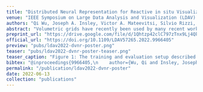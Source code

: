 ```yaml
---
title: "Distributed Neural Representation for Reactive in situ Visualization"
venue: "IEEE Symposium on Large Data Analysis and Visualization (LDAV) Poster"
authors: "Qi Wu, Joseph A. Insley, Victor A. Mateevitsi, Silvio Rizzi, and Kwan-Liu Ma"
abstract: "Volumetric grids have recently been used by many recent works for representing complex scenes implicitly. A volumetric neural representation can be several orders of magnitude smaller in size while still preserving most of high-frequency details. However, most volumes used in large-scale in situ visualization and analysis are partitioned and generated directly in parallel. Therefore, a compatible technique to create volumetric neural representations for these situations is much needed. In this project, we explore the possibility of constructing and optimizing such a representation for large-scale distributed volumes. We present our preliminary results in this poster. We also outline our plans to integrate our techniques with existing in situ visualization and analysis pipelines."
preprint_url: "https://drive.google.com/file/d/1Qhtzp42clC797zTnx9Lj4QkfYQJYX8kU/view?usp=share_link"
official_url: "https://doi.org/10.1109/LDAV57265.2022.9966405"
preview: "pubs/ldav2022-dvnr-poster.png"
teaser: "pubs/ldav2022-dvnr-poster-teaser.png"
teaser_caption: "Figure 1: The training and evaluation setup described in this poster. As a proof of concept, we use a regular volume that is pre-partitioned into two. Ghost voxels are also computed during the partitioning process."
bibtex: "@inproceedings{9966405,\n    author={Wu, Qi and Insley, Joseph A. and Mateevitsi, Victor A. and Rizzi, Silvio and Ma, Kwan-Liu},\n    booktitle={2022 IEEE 12th Symposium on Large Data Analysis and Visualization (LDAV)}, \n    title={Distributed Volumetric Neural Representation for in situ Visualization and Analysis}, \n    year={2022},\n    volume={},\n    number={},\n    pages={1-2},\n    doi={10.1109/LDAV57265.2022.9966405}\n}"
permalink: "/publication/ldav2022-dvnr-poster"
date: 2022-06-13
collection: "publications"
---
```


